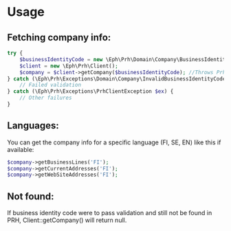 # Usage
## Fetching company info:
```php
try {
    $businessIdentityCode = new \Eph\Prh\Domain\Company\BusinessIdentityCode('1854047-8'); //Throws InvalidBusinessIdentityCodeException
    $client = new \Eph\Prh\Client();
    $company = $client->getCompany($businessIdentityCode); //Throws PrhClientException
} catch (\Eph\Prh\Exceptions\Domain\Company\InvalidBusinessIdentityCodeException $ex) {
    // Failed validation
} catch (\Eph\Prh\Exceptions\PrhClientException $ex) {
    // Other failures
}

```
## Languages:
You can get the company info for a specific language (FI, SE, EN) like this if available:
```php
$company->getBusinessLines('FI');
$company->getCurrentAddresses('FI');
$company->getWebSiteAddresses('FI');
```
## Not found:
If business identity code were to pass validation and still not be found in PRH, Client::getCompany() will return null.
